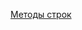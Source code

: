 <a href="https://pythonworld.ru/tipy-dannyx-v-python/stroki-funkcii-i-metody-strok.html">Методы строк</a></br>
